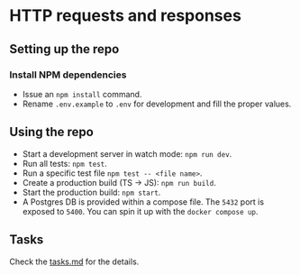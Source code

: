 # HTTP requests and responses

## Setting up the repo

### Install NPM dependencies

- Issue an `npm install` command.
- Rename `.env.example` to `.env` for development and fill the proper values.

## Using the repo

- Start a development server in watch mode: `npm run dev`.
- Run all tests: `npm test`.
- Run a specific test file `npm test -- <file name>`.
- Create a production build (TS -> JS): `npm run build`.
- Start the production build: `npm start`.
- A Postgres DB is provided within a compose file. The `5432` port is exposed to `5400`. You can spin it up with the `docker compose up`.

## Tasks

Check the [tasks.md](./tasks.md) for the details.